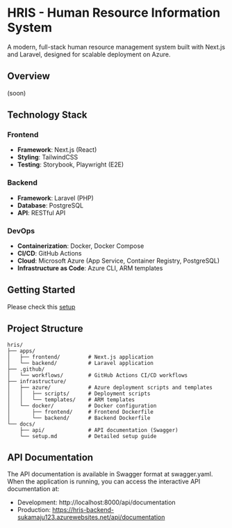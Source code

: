 # HRIS - Human Resource Information System

A modern, full-stack human resource management system built with Next.js and Laravel, designed for scalable deployment on Azure.

## Overview

(soon)

## Technology Stack

### Frontend

-   **Framework**: Next.js (React)
-   **Styling**: TailwindCSS
-   **Testing**: Storybook, Playwright (E2E)

### Backend

-   **Framework**: Laravel (PHP)
-   **Database**: PostgreSQL
-   **API**: RESTful API

### DevOps

-   **Containerization**: Docker, Docker Compose
-   **CI/CD**: GitHub Actions
-   **Cloud**: Microsoft Azure (App Service, Container Registry, PostgreSQL)
-   **Infrastructure as Code**: Azure CLI, ARM templates

## Getting Started

Please check this [setup](./docs/setup.md)

## Project Structure

```
hris/
├── apps/
│   ├── frontend/         # Next.js application
│   └── backend/          # Laravel application
├── .github/
│   └── workflows/        # GitHub Actions CI/CD workflows
├── infrastructure/
│   ├── azure/            # Azure deployment scripts and templates
│   │   ├── scripts/      # Deployment scripts
│   │   └── templates/    # ARM templates
│   └── docker/           # Docker configuration
│       ├── frontend/     # Frontend Dockerfile
│       └── backend/      # Backend Dockerfile
└── docs/
    ├── api/              # API documentation (Swagger)
    └── setup.md          # Detailed setup guide
```

## API Documentation

The API documentation is available in Swagger format at swagger.yaml. When the application is running, you can access the interactive API documentation at:

-   Development: http://localhost:8000/api/documentation
-   Production: https://hris-backend-sukamaju123.azurewebsites.net/api/documentation
